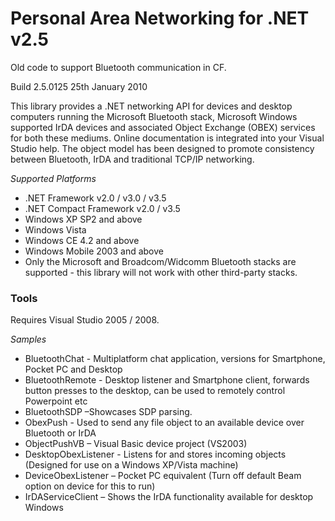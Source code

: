 # Personal Area Networking for .NET v2.5

Old code to support Bluetooth communication in CF.

Build 2.5.0125 25th January 2010

This library provides a .NET networking API for devices and desktop computers running the Microsoft Bluetooth stack, Microsoft Windows supported IrDA devices and associated Object Exchange (OBEX) services for both these mediums. Online documentation is integrated into your Visual Studio help. The object model has been designed to promote consistency between Bluetooth, IrDA and traditional TCP/IP networking.

_Supported Platforms_
*	.NET Framework v2.0 / v3.0 / v3.5
*	.NET Compact Framework v2.0 / v3.5
*	Windows XP SP2 and above
*	Windows Vista
*   Windows CE 4.2 and above
*	Windows Mobile 2003 and above
*	Only the Microsoft and Broadcom/Widcomm Bluetooth stacks are supported - this library will not work with other third-party stacks.

### Tools
Requires Visual Studio 2005 / 2008.

_Samples_
* BluetoothChat - Multiplatform chat application, versions for Smartphone, Pocket PC and Desktop
* BluetoothRemote - Desktop listener and Smartphone client, forwards button presses to the desktop, can be used to remotely control Powerpoint etc
* BluetoothSDP –Showcases SDP parsing.
* ObexPush - Used to send any file object to an available device over Bluetooth or IrDA
* ObjectPushVB – Visual Basic device project (VS2003)
* DesktopObexListener - Listens for and stores incoming objects (Designed for use on a Windows XP/Vista machine)
* DeviceObexListener – Pocket PC equivalent (Turn off default Beam option on device for this to run)
* IrDAServiceClient – Shows the IrDA functionality available for desktop Windows
